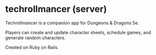 # techrollmancer (server)

Techrollmancer is a companion app for Dungeons & Dragons 5e. 

Players can create and update character sheets, schedule games, and generate random characters.

Created on Ruby on Rails.
